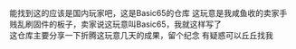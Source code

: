 能找到这的应该是国内玩家吧，这是Basic65的仓库
这玩意是我咸鱼收的卖家手贱乱刷固件的板子，卖家说这玩意叫Basic65，我就这样写了   
这仓库主要分享一下折腾这玩意几天的成果，留个纪念
有疑惑可以丘丘找我
